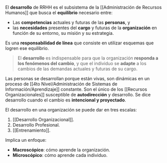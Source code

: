 El **desarrollo** de RRHH es el subsistema de la [[Administración de Recursos Humanos]] que busca el **equilibrio** necesario entre:

- Las **competencias** actuales y futuras de las **personas**, y
- las **necesidades** presentes del **cargo** y futuras de la **organización** en función de su entorno, su misión y su estrategia.

Es una **responsabilidad de línea** que consiste en utilizar esquemas que logren ese equilibrio.

> El **desarrollo** es indispensable para que la organización **responda a los fenómenos del cambio**, y que el individuo se **adapte** a los cambios de las demandas actuales y futuras de su cargo.

Las personas se desarrollan porque están vivas, son dinámicas en un proceso de [[4to Nivel/Administración de Sistemas de Información/Aprendizaje]] constante. Son el único de los [[Recursos Organizacionales]] susceptible de **autodirección** y desarrollo. Se dice desarrollo cuando el cambio es **intencional y proyectado**.

El desarrollo en una organización se puede dar en tres escalas:

1. [[Desarrollo Organizacional]].
2. Desarrollo Profesional.
3. [[Entrenamiento]].

Implica un enfoque:

- **Macroscópico**: cómo aprende la organización.
- **Microscópico**: cómo aprende cada individuo.
